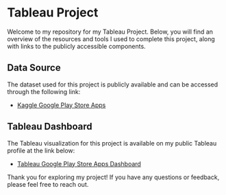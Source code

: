 # Tableau Project
Welcome to my repository for my Tableau Project. Below, you will find an overview of the resources and tools I used to complete this project, along with links to the publicly accessible components.

## Data Source
The dataset used for this project is publicly available and can be accessed through the following link:
- [Kaggle Google Play Store Apps](https://www.kaggle.com/datasets/lava18/google-play-store-apps)

## Tableau Dashboard
The Tableau visualization for this project is available on my public Tableau profile at the link below:
- [Tableau Google Play Store Apps Dashboard](https://public.tableau.com/views/TableauGooglePlayAppsProject/GooglePlayAppsOverview?:language=en-US&:sid=&:redirect=auth&:display_count=n&:origin=viz_share_link)

Thank you for exploring my project! If you have any questions or feedback, please feel free to reach out.
